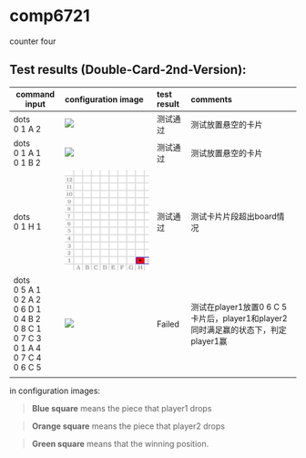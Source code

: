 # comp6721
counter four





## Test results (Double-Card-2nd-Version):

| command input  | configuration image | test result | comments |
|----------------|:--------------------|:------------|:---------|
|  dots <br> 0 1 A 2  | <img src="test_result_images/configuration-1-test-hanging-position.jpg" width="350">  | 测试通过 | 测试放置悬空的卡片 |
|  dots <br> 0 1 A 1 <br> 0 1 B 2 | <img src="test_result_images/configuration-2-test-hanging-position.jpg" width="350">  | 测试通过  | 测试放置悬空的卡片  |
|  dots <br> 0 1 H 1 | <img src="test_result_images/configuration-3-test-out-of-board-position.jpg" width="350">  | 测试通过  | 测试卡片片段超出board情况  |
|  dots <br> 0 5 A 1 <br> 0 2 A 2 <br> 0 6 D 1 <br> 0 4 B 2 <br> 0 8 C 1 <br> 0 7 C 3 <br> 0 1 A 4 <br> 0 7 C 4 <br> 0 6 C 5 | <img src="test_result_images/configuration-5-player1-wins.jpg" width="350">  | Failed | 测试在player1放置0 6 C 5卡片后，player1和player2同时满足赢的状态下，判定player1赢 |
|   |   |   |   |

in configuration images:
> **Blue square** means the piece that player1 drops

> **Orange square** means the piece that player2 drops

> **Green square** means that the winning position.
